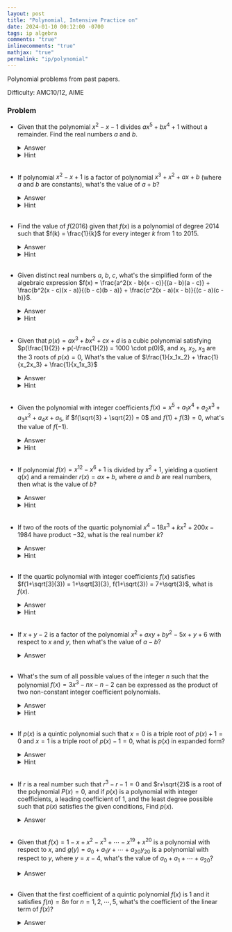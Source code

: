 ```yaml
---
layout: post
title: "Polynomial, Intensive Practice on"
date: 2024-01-10 00:12:00 -0700
tags: ip algebra
comments: "true"
inlinecomments: "true"
mathjax: "true"
permalink: "ip/polynomial"
---
```

  Polynomial problems from past papers.

  Difficulty: AMC10/12, AIME

<!--more-->

### Problem
- Given that the polynomial $x^2 - x - 1$ divides $ax^5 + bx^4 + 1$ without a remainder. Find the real numbers $a$ and $b$.
  <details>
    <summary>Answer</summary>
    a=3 and b=-5
  </details>
  <details>
    <summary>Hint</summary>
    <ul>
      <li>The root of $x^2 - x - 1$ is also the root of $ax^5 + bx^4 + 1$.</li>
      <li>Vieta's Formula for Quadratic Equation.</li>
    </ul>
  </details>
   <br />

- If polynomial $x^2 - x + 1$ is a factor of polynomial $x^3 + x^2 + ax + b$ (where $a$ and $b$ are constants), what's the value of $a + b$?
  <details>
    <summary>Answer</summary>
    1
  </details>
  <details>
    <summary>Hint</summary>
    <ul>
      <li>Polynomial Synthetic Division</li>
    </ul>
  </details>
   <br />

- Find the value of $f(2016)$ given that $f(x)$ is a polynomial of degree $2014$ such that $f(k) = \frac{1}{k}$ for every integer $k$ from $1$ to $2015$.
  <details>
    <summary>Answer</summary>
    1/1008
  </details>
  <details>
    <summary>Hint</summary>
    <ul>
      <li>Polynomial Factor Theorem</li>
    </ul>
  </details>
   <br />

- Given distinct real numbers $a$, $b$, $c$, what's the simplified form of the algebraic expression $f(x) = \frac{a^2(x - b)(x - c)}{(a - b)(a - c)} + \frac{b^2(x - c)(x - a)}{(b - c)(b - a)} + \frac{c^2(x - a)(x - b)}{(c - a)(c - b)}$.
  <details>
    <summary>Answer</summary>
    f(x)=x<sup>2</sup>
  </details>
  <details>
    <summary>Hint</summary>
    <ul>
      <li>Identity Theorem for Polynomials</li>
    </ul>
  </details>
   <br />

- Given that $p(x) = ax^3 + bx^2 + cx + d$ is a cubic polynomial satisfying $p(\frac{1}{2}) + p(-\frac{1}{2}) = 1000 \cdot p(0)$, and $x_1$, $x_2$, $x_3$ are the $3$ roots of $p(x) = 0$, What's the value of $\frac{1}{x_1x_2} + \frac{1}{x_2x_3} + \frac{1}{x_1x_3}$
  <details>
    <summary>Answer</summary>
    1996
  </details>
  <details>
    <summary>Hint</summary>
    <ul>
      <li>Vieta's Formula.</li>
    </ul>
  </details>
   <br />

- Given the polynomial with integer coefficients $f(x) = x^5 + a_1x^4 + a_2x^3 + a_3x^2 + a_4x + a_5$, if $f(\sqrt{3} + \sqrt{2}) = 0$ and $f(1) + f(3) = 0$, what's the value of $f(−1)$.
  <details>
    <summary>Answer</summary>
    24
  </details>
  <details>
    <summary>Hint</summary>
    <ul>
      <li>Polynomial Factor Theorem</li>
    </ul>
  </details>
   <br />

- If polynomial $f(x) = x^{12} − x^6 + 1$ is divided by $x^2 + 1$, yielding a quotient $q(x)$ and a remainder $r(x) = ax + b$, where $a$ and $b$ are real numbers, then what is the value of $b$?
  <details>
    <summary>Answer</summary>
    3
  </details>
  <details>
    <summary>Hint</summary>
    <ul>
      <li>Polynomial Synthetic Division</li>
    </ul>
  </details>
   <br />

- If two of the roots of the quartic polynomial $x^4 − 18x^3 + kx^2 + 200x − 1984$ have product $−32$, what is the real number $k$?
  <details>
    <summary>Answer</summary>
    86
  </details>
  <details>
    <summary>Hint</summary>
    <ul>
      <li>Vieta's Formula for Quadratic Equation.</li>
    </ul>
  </details>
   <br />

- If the quartic polynomial with integer coefficients $f(x)$ satisfies $f(1+\sqrt[3]{3}) = 1+\sqrt[3]{3}, f(1+\sqrt{3}) = 7+\sqrt{3}$, what is $f(x)$.
  <details>
    <summary>Answer</summary>
    f(x) = x<sup>4</sup> − 3x<sup>3</sup> + 3x<sup>2</sup> − 3x.
  </details>
  <details>
    <summary>Hint</summary>
    <ul>
      <li>$f(a)=b$ means $a$ is the root of $f(x)-b=0$</li>
      <li>Polynomial Factor Theorem</li>
    </ul>
  </details>
   <br />

- If $x + y - 2$ is a factor of the polynomial $x^2 + axy + by^2 - 5x + y + 6$ with respect to $x$ and $y$, then what's the value of $a - b$?
  <details>
    <summary>Answer</summary>
    1
  </details>
   <br />

- What's the sum of all possible values of the integer $n$ such that the polynomial $f(x) = 3x^3 - nx - n - 2$ can be expressed as the product of two non-constant integer coefficient polynomials.
  <details>
    <summary>Answer</summary>
    192
  </details>
  <details>
    <summary>Hint</summary>
    <ul>
      <li>$c = 0, −2, 4, −6$; $b = 2, −14, 10, 22$; $n = −2, 26, 38, 130$</li>
    </ul>
  </details>
   <br />

- If $p(x)$ is a quintic polynomial such that $x = 0$ is a triple root of $p(x) + 1 = 0$ and $x = 1$ is a triple root of $p(x) - 1 = 0$, what is $p(x)$ in expanded form?
  <details>
    <summary>Answer</summary>
    p(x) = 12x<sup>5</sup> − 30x<sup>4</sup> + 20x<sup>3</sup> − 1
  </details>
  <details>
    <summary>Hint</summary>
    <ul>
      <li>Polynomial Factor Theorem</li>
    </ul>
  </details>
   <br />

- If $r$ is a real number such that $r^3-r-1=0$ and $r+\sqrt{2}$ is a root of the polynomial $P(x)=0$, and if $p(x)$ is a polynomial with integer coefficients, a leading coefficient of $1$, and the least degree possible such that $p(x)$ satisfies the given conditions, Find $p(x)$.
  <details>
    <summary>Answer</summary>
    p(x) = x<sup>6</sup> − 8x<sup>4</sup> − 2x<sup>3</sup> + 13x<sup>2</sup> − 10x − 1
  </details>
   <br />

- Given that $f(x) = 1−x+x^2 −x^3 + \cdots −x^{19} +x^{20}$ is a polynomial with respect to $x$, and $g(y) = a_0+a_1y+ \cdots +a_{20}y_{20}$ is a polynomial with respect to $y$, where $y = x−4$, what's the value of $a_0+a_1+ \cdots +a_{20}$?
  <details>
    <summary>Answer</summary>
     1/6 * (5<sup>21</sup> + 1)
  </details>
   <br />

- Given that the first coefficient of a quintic polynomial $f(x)$ is $1$ and it satisfies $f(n) = 8n$ for $n = 1, 2, \cdots, 5$, what's the coefficient of the linear term of $f(x)$?
  <details>
    <summary>Answer</summary>
    282
  </details>
   <br />
